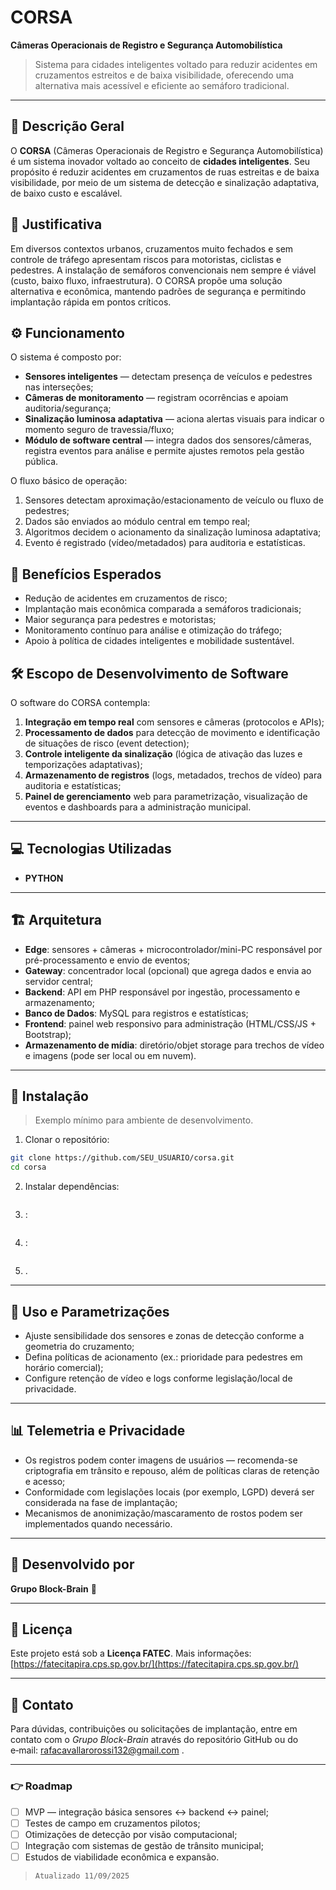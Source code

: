 # CORSA

**Câmeras Operacionais de Registro e Segurança Automobilística**

> Sistema para cidades inteligentes voltado para reduzir acidentes em cruzamentos estreitos e de baixa visibilidade, oferecendo uma alternativa mais acessível e eficiente ao semáforo tradicional.

---

## 📌 Descrição Geral

O **CORSA** (Câmeras Operacionais de Registro e Segurança Automobilística) é um sistema inovador voltado ao conceito de **cidades inteligentes**. Seu propósito é reduzir acidentes em cruzamentos de ruas estreitas e de baixa visibilidade, por meio de um sistema de detecção e sinalização adaptativa, de baixo custo e escalável.

## 🧭 Justificativa

Em diversos contextos urbanos, cruzamentos muito fechados e sem controle de tráfego apresentam riscos para motoristas, ciclistas e pedestres. A instalação de semáforos convencionais nem sempre é viável (custo, baixo fluxo, infraestrutura). O CORSA propõe uma solução alternativa e econômica, mantendo padrões de segurança e permitindo implantação rápida em pontos críticos.

## ⚙️ Funcionamento

O sistema é composto por:

* **Sensores inteligentes** — detectam presença de veículos e pedestres nas interseções;
* **Câmeras de monitoramento** — registram ocorrências e apoiam auditoria/segurança;
* **Sinalização luminosa adaptativa** — aciona alertas visuais para indicar o momento seguro de travessia/fluxo;
* **Módulo de software central** — integra dados dos sensores/câmeras, registra eventos para análise e permite ajustes remotos pela gestão pública.

O fluxo básico de operação:

1. Sensores detectam aproximação/estacionamento de veículo ou fluxo de pedestres;
2. Dados são enviados ao módulo central em tempo real;
3. Algoritmos decidem o acionamento da sinalização luminosa adaptativa;
4. Evento é registrado (vídeo/metadados) para auditoria e estatísticas.

## 🎯 Benefícios Esperados

* Redução de acidentes em cruzamentos de risco;
* Implantação mais econômica comparada a semáforos tradicionais;
* Maior segurança para pedestres e motoristas;
* Monitoramento contínuo para análise e otimização do tráfego;
* Apoio à política de cidades inteligentes e mobilidade sustentável.

## 🛠️ Escopo de Desenvolvimento de Software

O software do CORSA contempla:

1. **Integração em tempo real** com sensores e câmeras (protocolos e APIs);
2. **Processamento de dados** para detecção de movimento e identificação de situações de risco (event detection);
3. **Controle inteligente da sinalização** (lógica de ativação das luzes e temporizações adaptativas);
4. **Armazenamento de registros** (logs, metadados, trechos de vídeo) para auditoria e estatísticas;
5. **Painel de gerenciamento** web para parametrização, visualização de eventos e dashboards para a administração municipal.

---

## 💻 Tecnologias Utilizadas

* **PYTHON**

---

## 🏗️ Arquitetura

* **Edge**: sensores + câmeras + microcontrolador/mini-PC responsável por pré-processamento e envio de eventos;
* **Gateway**: concentrador local (opcional) que agrega dados e envia ao servidor central;
* **Backend**: API em PHP responsável por ingestão, processamento e armazenamento;
* **Banco de Dados**: MySQL para registros e estatísticas;
* **Frontend**: painel web responsivo para administração (HTML/CSS/JS + Bootstrap);
* **Armazenamento de mídia**: diretório/objet storage para trechos de vídeo e imagens (pode ser local ou em nuvem).

---

## 🔧 Instalação

> Exemplo mínimo para ambiente de desenvolvimento.

1. Clonar o repositório:

```bash
git clone https://github.com/SEU_USUARIO/corsa.git
cd corsa
```

2. Instalar dependências:

```bash
```

3. :

```sql
```

4. :

```ini
```

5. .

---

## 🚦 Uso e Parametrizações

* Ajuste sensibilidade dos sensores e zonas de detecção conforme a geometria do cruzamento;
* Defina políticas de acionamento (ex.: prioridade para pedestres em horário comercial);
* Configure retenção de vídeo e logs conforme legislação/local de privacidade.

---

## 📊 Telemetria e Privacidade

* Os registros podem conter imagens de usuários — recomenda-se criptografia em trânsito e repouso, além de políticas claras de retenção e acesso;
* Conformidade com legislações locais (por exemplo, LGPD) deverá ser considerada na fase de implantação;
* Mecanismos de anonimização/mascaramento de rostos podem ser implementados quando necessário.

---

## 👥 Desenvolvido por

**Grupo Block-Brain** 🧠

---

## 📄 Licença

Este projeto está sob a **Licença FATEC**. Mais informações: [https://fatecitapira.cps.sp.gov.br/](https://fatecitapira.cps.sp.gov.br/)

---

## 📮 Contato

Para dúvidas, contribuições ou solicitações de implantação, entre em contato com o *Grupo Block-Brain* através do repositório GitHub ou do e‑mail: rafacavallarorossi132@gmail.com .

---

### 👉 Roadmap

* [ ] MVP — integração básica sensores ↔ backend ↔ painel;
* [ ] Testes de campo em cruzamentos pilotos;
* [ ] Otimizações de detecção por visão computacional;
* [ ] Integração com sistemas de gestão de trânsito municipal;
* [ ] Estudos de viabilidade econômica e expansão.  
> ```Atualizado 11/09/2025```
